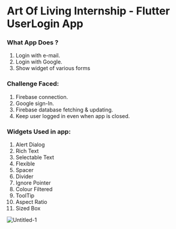 # Art Of Living Internship - Flutter UserLogin App
### What App Does ?
1. Login with e-mail.
2. Login with Google.
3. Show widget of various forms

### Challenge Faced:
1. Firebase connection.
2. Google sign-In.
3. Firebase database fetching & updating.
4. Keep user logged in even when app is closed.

### Widgets Used in app:
1. Alert Dialog
2. Rich Text 
3. Selectable Text 
4. Flexible 
5. Spacer 
6. Divider 
7. Ignore Pointer 
8. Colour Filtered 
9. ToolTip 
10. Aspect Ratio 
11. Sized Box


![Untitled-1](https://user-images.githubusercontent.com/56834158/87589023-3b7aff80-c702-11ea-984c-63ef2791adc6.png)

